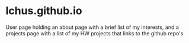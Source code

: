 Ichus.github.io
===============

User page holding an about page with a brief list of my interests, and a projects
page with a list of my HW projects that links to the github repo's
